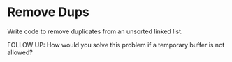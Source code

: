 
# Remove Dups

Write code to remove duplicates from an unsorted linked list. 

FOLLOW UP:
How would you solve this problem if a temporary buffer is not allowed?
